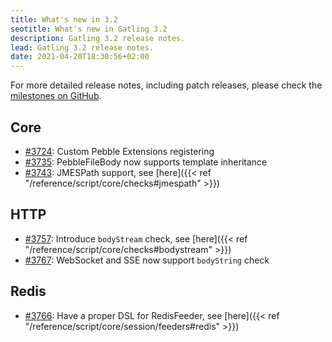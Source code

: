 ```yaml
---
title: What's new in 3.2
seotitle: What's new in Gatling 3.2
description: Gatling 3.2 release notes.
lead: Gatling 3.2 release notes.
date: 2021-04-20T18:30:56+02:00
---
```


For more detailed release notes, including patch releases, please check the [milestones on GitHub](https://github.com/gatling/gatling/milestones?state=closed).

## Core

* [#3724](https://github.com/gatling/gatling/issues/3724): Custom Pebble Extensions registering
* [#3735](https://github.com/gatling/gatling/issues/3735): PebbleFileBody now supports template inheritance
* [#3743](https://github.com/gatling/gatling/issues/3743): JMESPath support, see [here]({{< ref "/reference/script/core/checks#jmespath" >}})

## HTTP

* [#3757](https://github.com/gatling/gatling/issues/3757): Introduce `bodyStream` check, see [here]({{< ref "/reference/script/core/checks#bodystream" >}})
* [#3767](https://github.com/gatling/gatling/issues/3767): WebSocket and SSE now support `bodyString` check

## Redis

* [#3766](https://github.com/gatling/gatling/issues/3766): Have a proper DSL for RedisFeeder, see [here]({{< ref "/reference/script/core/session/feeders#redis" >}})
